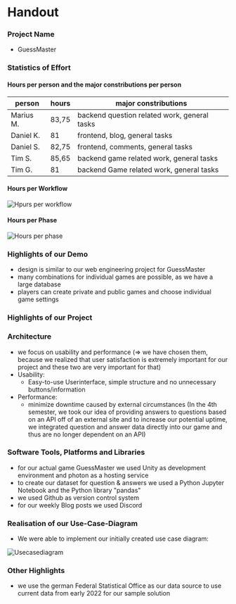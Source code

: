 # Handout

### Project Name
- GuessMaster

### Statistics of Effort

#### Hours per person and the major constributions per person

| person      | hours | major constributions                          |                           
| ------------|-------|-----------------------------------------------|
| Marius M.   | 83,75 | backend question related work, general tasks |
| Daniel K.   |   81  | frontend, blog, general tasks                 |
| Daniel S.   | 82,75 | frontend, comments, general tasks             |  
| Tim S.      | 85,65 | backend game related work, general tasks      |
| Tim G.      |   81  | backend Game related work, general tasks      |

#### Hours per Workflow

![Hpurs per workflow](https://github.com/Tiaaam/GuessMaster/assets/62339676/08e9cf85-626d-4f72-a731-48adc43f5c79)


#### Hours per Phase

![Hours per phase](https://github.com/Tiaaam/GuessMaster/assets/62339676/d3feac9e-3062-44b4-bdc6-4ce2d5c11d8c)


### Highlights of our Demo

- design is similar to our web engineering project for GuessMaster
- many combinations for individual games are possible, as we have a large database
- players can create private and public games and choose individual game settings
  
### Highlights of our Project

### Architecture
- we focus on usability and performance (⇒ we have chosen them, because we realized that user satisfaction is extremely important for our project and these two are very important for that)
- Usability:
  - Easy-to-use Userinterface, simple structure and no unnecessary buttons/information
- Performance:
  - minimize downtime caused by external circumstances (In the 4th semester, we took our idea of providing answers to questions based on an API off of an external site and to increase our potential uptime, we integrated question and answer data directly into our game and thus are no longer dependent on an API)

### Software Tools, Platforms and Libraries

- for our actual game GuessMaster we used Unity as development environment and photon as a hosting service
- to create our dataset for question & answers we used a Python Jupyter Notebook and the Python library "pandas"
- we used Github as version control system
- for our weekly Blog posts we used Discord

### Realisation of our Use-Case-Diagram

- We were able to implement our initially created use case diagram:

![Usecasediagram](https://github.com/Tiaaam/GuessMaster/assets/62339676/df78414e-335d-4c0c-9896-d2ddc83f5ef5)

### Other Highlights

- we use the german Federal Statistical Office as our data source to use current data from early 2022 for our sample solution


